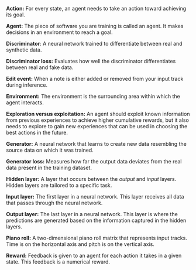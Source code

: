 **Action:** For every state, an agent needs to take an action toward achieving its goal.

**Agent:** The piece of software you are training is called an agent. It makes decisions in an environment to reach a goal.

**Discriminator**: A neural network trained to differentiate between real and synthetic data.

**Discriminator loss:** Evaluates how well the discriminator differentiates between real and fake data.

**Edit event:** When a note is either added or removed from your input track during inference.

**Environment:** The environment is the surrounding area within which the agent interacts.

**Exploration versus exploitation:** An agent should exploit known information from previous experiences to achieve higher cumulative rewards, but it also needs to explore to gain new experiences that can be used in choosing the best actions in the future.


**Generator:** A neural network that learns to create new data resembling the source data on which it was trained.


**Generator loss:** Measures how far the output data deviates from the real data present in the training dataset.

**Hidden layer:** A layer that occurs between the *output* and *input* layers. Hidden layers are tailored to a specific task.

**Input layer:** The first layer in a neural network. This layer receives all data that passes through the neural network.

**Output layer:** The last layer in a neural network. This layer is where the predictions are generated based on the information captured in the hidden layers.

**Piano roll:** A two-dimensional piano roll matrix that represents input tracks. Time is on the horizontal axis and pitch is on the vertical axis.

**Reward:** Feedback is given to an agent for each action it takes in a given state. This feedback is a numerical reward.